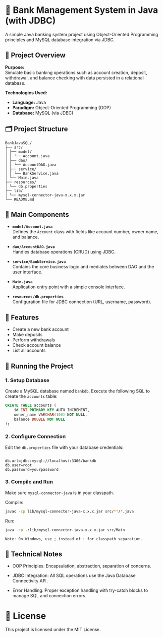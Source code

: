 # 🏦 Bank Management System in Java (with JDBC)

A simple Java banking system project using Object-Oriented Programming principles and MySQL database integration via JDBC.

## 🧩 Project Overview

**Purpose:**  
Simulate basic banking operations such as account creation, deposit, withdrawal, and balance checking with data persisted in a relational database.

**Technologies Used:**
- **Language:** Java  
- **Paradigm:** Object-Oriented Programming (OOP)  
- **Database:** MySQL (via JDBC)  

## 🗂️ Project Structure

```
BankJavaSQL/
├── src/
│ ├── model/
│ │ └── Account.java
│ ├── dao/
│ │ └── AccountDAO.java
│ ├── service/
│ │ └── BankService.java
│ └── Main.java
├── resources/
│ └── db.properties
├── lib/
│ └── mysql-connector-java-x.x.x.jar
└── README.md
```

## 💠 Main Components

- **`model/Account.java`**  
  Defines the `Account` class with fields like account number, owner name, and balance.

- **`dao/AccountDAO.java`**  
  Handles database operations (CRUD) using JDBC.

- **`service/BankService.java`**  
  Contains the core business logic and mediates between DAO and the user interface.

- **`Main.java`**  
  Application entry point with a simple console interface.

- **`resources/db.properties`**  
  Configuration file for JDBC connection (URL, username, password).

## 🔧 Features

- Create a new bank account
- Make deposits
- Perform withdrawals
- Check account balance
- List all accounts

## 🧪 Running the Project

### 1. Setup Database

Create a MySQL database named `bankdb`.
Execute the following SQL to create the `accounts` table:

```sql
CREATE TABLE accounts (
    id INT PRIMARY KEY AUTO_INCREMENT,
    owner_name VARCHAR(100) NOT NULL,
    balance DOUBLE NOT NULL
);
```
### 2. Configure Connection

Edit the `db.properties` file with your database credentials:

```properties 

db.url=jdbc:mysql://localhost:3306/bankdb
db.user=root
db.password=yourpassword
```

### 3. Compile and Run

Make sure `mysql-connector-java` is in your classpath.

Compile:

```bash
javac -cp lib/mysql-connector-java-x.x.x.jar src/**/*.java
````
Run:

```bash
java -cp .:lib/mysql-connector-java-x.x.x.jar src/Main
```
```Note: On Windows, use ; instead of : for classpath separation.```

## 📌 Technical Notes
- OOP Principles: Encapsulation, abstraction, separation of concerns.

- JDBC Integration: All SQL operations use the Java Database Connectivity API.

- Error Handling: Proper exception handling with try-catch blocks to manage SQL and connection errors.

# 📎 License
This project is licensed under the MIT License.
